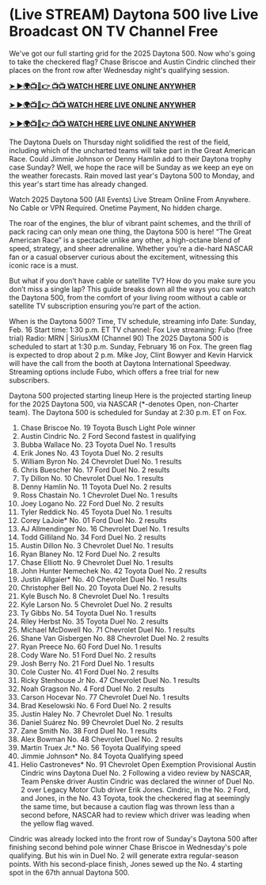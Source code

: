 # (Live STREAM) Daytona 500 live Live Broadcast ON TV Channel Free

We've got our full starting grid for the 2025 Daytona 500. Now who's going to take the checkered flag? Chase Briscoe and Austin Cindric clinched their places on the front row after Wednesday night's qualifying session.

**[➤ ►🌍📺📱👉 📺📺 WATCH HERE LIVE ONLINE ANYWHER](https://tinyurl.com/3f57ttv2)**

**[➤ ►🌍📺📱👉 📺📺 WATCH HERE LIVE ONLINE ANYWHER](https://tinyurl.com/3f57ttv2)**

**[➤ ►🌍📺📱👉 📺📺 WATCH HERE LIVE ONLINE ANYWHER](https://tinyurl.com/3f57ttv2)**

The Daytona Duels on Thursday night solidified the rest of the field, including which of the uncharted teams will take part in the Great American Race. Could Jimmie Johnson or Denny Hamlin add to their Daytona trophy case Sunday? Well, we hope the race will be Sunday as we keep an eye on the weather forecasts. Rain moved last year's Daytona 500 to Monday, and this year's start time has already changed.

Watch 2025 Daytona 500 (All Events) Live Stream Online From Anywhere. No Cable or VPN Required. Onetime Payment, No hidden charge.


The roar of the engines, the blur of vibrant paint schemes, and the thrill of pack racing can only mean one thing, the Daytona 500 is here! “The Great American Race” is a spectacle unlike any other, a high-octane blend of speed, strategy, and sheer adrenaline. Whether you’re a die-hard NASCAR fan or a casual observer curious about the excitement, witnessing this iconic race is a must.

But what if you don’t have cable or satellite TV? How do you make sure you don’t miss a single lap? This guide breaks down all the ways you can watch the Daytona 500, from the comfort of your living room without a cable or satellite TV subscription ensuring you’re part of the action.

When is the Daytona 500? Time, TV schedule, streaming info
Date: Sunday, Feb. 16
Start time: 1:30 p.m. ET
TV channel: Fox
Live streaming: Fubo (free trial)
Radio: MRN | SiriusXM (Channel 90)
The 2025 Daytona 500 is scheduled to start at 1:30 p.m. Sunday, February 16 on Fox. The green flag is expected to drop about 2 p.m. Mike Joy, Clint Bowyer and Kevin Harvick will have the call from the booth at Daytona International Speedway. Streaming options include Fubo, which offers a free trial for new subscribers.

Daytona 500 projected starting lineup
Here is the projected starting lineup for the 2025 Daytona 500, via NASCAR (*-denotes Open, non-Charter team). The Daytona 500 is scheduled for Sunday at 2:30 p.m. ET on Fox.

1. Chase Briscoe No. 19 Toyota Busch Light Pole winner
2. Austin Cindric No. 2 Ford Second fastest in qualifying
3. Bubba Wallace No. 23 Toyota Duel No. 1 results
4. Erik Jones No. 43 Toyota Duel No. 2 results
5. William Byron No. 24 Chevrolet Duel No. 1 results
6. Chris Buescher No. 17 Ford Duel No. 2 results
7. Ty Dillon No. 10 Chevrolet Duel No. 1 results
8. Denny Hamlin No. 11 Toyota Duel No. 2 results
9. Ross Chastain No. 1 Chevrolet Duel No. 1 results
10. Joey Logano No. 22 Ford Duel No. 2 results
11. Tyler Reddick No. 45 Toyota Duel No. 1 results
12. Corey LaJoie* No. 01 Ford Duel No. 2 results
13. AJ Allmendinger No. 16 Chevrolet Duel No. 1 results
14. Todd Gilliland No. 34 Ford Duel No. 2 results
15. Austin Dillon No. 3 Chevrolet Duel No. 1 results
16. Ryan Blaney No. 12 Ford Duel No. 2 results
17. Chase Elliott No. 9 Chevrolet Duel No. 1 results
18. John Hunter Nemechek No. 42 Toyota Duel No. 2 results
19. Justin Allgaier* No. 40 Chevrolet Duel No. 1 results
20. Christopher Bell No. 20 Toyota Duel No. 2 results
21. Kyle Busch No. 8 Chevrolet Duel No. 1 results
22. Kyle Larson No. 5 Chevrolet Duel No. 2 results
23. Ty Gibbs No. 54 Toyota Duel No. 1 results
24. Riley Herbst No. 35 Toyota Duel No. 2 results
25. Michael McDowell No. 71 Chevrolet Duel No. 1 results
26. Shane Van Gisbergen No. 88 Chevrolet Duel No. 2 results
27. Ryan Preece No. 60 Ford Duel No. 1 results
28. Cody Ware No. 51 Ford Duel No. 2 results
29. Josh Berry No. 21 Ford Duel No. 1 results
30. Cole Custer No. 41 Ford Duel No. 2 results
31. Ricky Stenhouse Jr No. 47 Chevrolet Duel No. 1 results
32. Noah Gragson No. 4 Ford Duel No. 2 results
33. Carson Hocevar No. 77 Chevrolet Duel No. 1 results
34. Brad Keselowski No. 6 Ford Duel No. 2 results
35. Justin Haley No. 7 Chevrolet Duel No. 1 results
36. Daniel Suárez No. 99 Chevrolet Duel No. 2 results
37. Zane Smith No. 38 Ford Duel No. 1 results
38. Alex Bowman No. 48 Chevrolet Duel No. 2 results
39. Martin Truex Jr.* No. 56 Toyota Qualifying speed
40. Jimmie Johnson* No. 84 Toyota Qualifying speed
41. Helio Castroneves* No. 91 Chevrolet Open Exemption Provisional
Austin Cindric wins Daytona Duel No. 2
Following a video review by NASCAR, Team Penske driver Austin Cindric was declared the winner of Duel No. 2 over Legacy Motor Club driver Erik Jones. Cindric, in the No. 2 Ford, and Jones, in the No. 43 Toyota, took the checkered flag at seemingly the same time, but because a caution flag was thrown less than a second before, NASCAR had to review which driver was leading when the yellow flag waved.

Cindric was already locked into the front row of Sunday's Daytona 500 after finishing second behind pole winner Chase Briscoe in Wednesday's pole qualifying. But his win in Duel No. 2 will generate extra regular-season points. With his second-place finish, Jones sewed up the No. 4 starting spot in the 67th annual Daytona 500.
